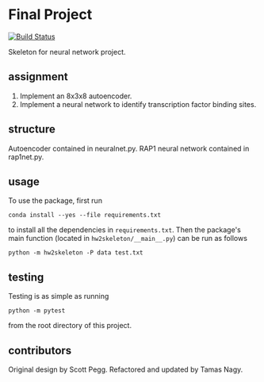 # Final Project

[![Build
Status](https://travis-ci.org/zoesteier/finalproject2.svg?branch=master)](https://travis-ci.org/zoesteier/finalproject2)

Skeleton for neural network project.

## assignment
1. Implement an 8x3x8 autoencoder.
2. Implement a neural network to identify transcription factor binding sites.


## structure

Autoencoder contained in neuralnet.py.
RAP1 neural network contained in rap1net.py.


## usage

To use the package, first run

```
conda install --yes --file requirements.txt
```

to install all the dependencies in `requirements.txt`. Then the package's
main function (located in `hw2skeleton/__main__.py`) can be run as
follows

```
python -m hw2skeleton -P data test.txt
```

## testing

Testing is as simple as running

```
python -m pytest
```

from the root directory of this project.


## contributors

Original design by Scott Pegg. Refactored and updated by Tamas Nagy.
